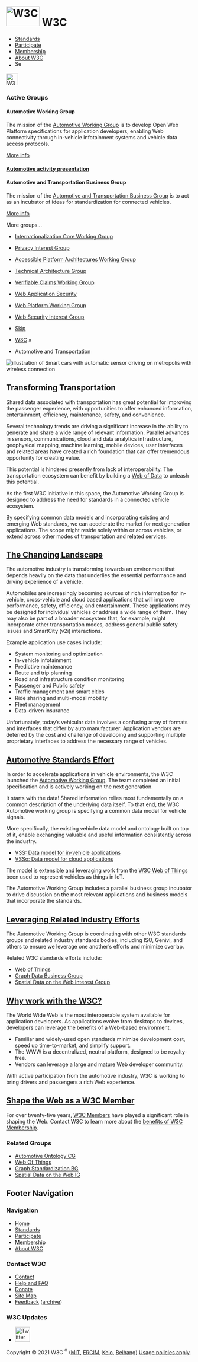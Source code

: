 # [<img src="//www.w3.org/2008/site/images/logo-w3c-mobile-lg" alt="W3C" width="90" height="53" />](//www.w3.org/) <span class="alt-logo">W3C</span>

- [Standards](https://www.w3.org/standards/)
- [Participate](https://www.w3.org/participate/)
- [Membership](https://www.w3.org/Consortium/membership)
- [About W3C](https://www.w3.org/Consortium/)
- <img src="//www.w3.org/2008/site/images/search-button" alt="Search" class="submit" width="21" height="17" />

<img src="//www.w3.org/2008/site/images/logo-shadow" alt="W3C" height="32" />

### <span class="ribbon">**Active Groups**</span>

#### Automotive Working Group

The mission of the [Automotive Working Group](/auto/wg/) is to develop Open Web Platform specifications for application developers, enabling Web connectivity through in-vehicle infotainment systems and vehicle data access protocols.

<a href="/auto/wg/" class="btn" title="more information about the Automotive Working Group">More info</a>

#### [Automotive activity presentation](/2020/Talks/tg-autoworld/)

#### Automotive and Transportation Business Group

The mission of the [Automotive and Transportation Business Group](/community/autowebplatform/) is to act as an incubator of ideas for standardization for connected vehicles.

<a href="https://www.w3.org/2020/auto-transportation-charter" class="btn" title="more information about the Automotive and Transportation Business Group">More info</a>

More groups…

- [Internationalization Core Working Group](https://www.w3.org/International/core/Overview)
- [Privacy Interest Group](https://www.w3.org/Privacy/)
- [Accessible Platform Architectures Working Group](https://www.w3.org/WAI/APA/)
- [Technical Architecture Group](https://tag.w3.org/)
- [Verifiable Claims Working Group](https://www.w3.org/2017/vc/WG/)
- [Web Application Security](https://www.w3.org/2011/webappsec/)
- [Web Platform Working Group](https://www.w3.org/WebPlatform/WG/)
- [Web Security Interest Group](https://www.w3.org/Security/wiki/IG)

- [Skip](#w3c_content_body "Skip to content (e.g., when browsing via audio)")
- [W3C](/) <span class="cr">»</span>
- Automotive and Transportation

![illustration of Smart cars with automatic sensor driving on metropolis with wireless connection](https://www.w3.org/auto/images/smart-cars-wireless-connections.jpg)

## Transforming Transportation

Shared data associated with transportation has great potential for improving the passenger experience, with opportunities to offer enhanced information, entertainment, efficiency, maintenance, safety, and convenience.

Several technology trends are driving a significant increase in the ability to generate and share a wide range of relevant information. Parallel advances in sensors, communications, cloud and data analytics infrastructure, geophysical mapping, machine learning, mobile devices, user interfaces and related areas have created a rich foundation that can offer tremendous opportunity for creating value.

This potential is hindered presently from lack of interoperability. The transportation ecosystem can benefit by building a [Web of Data](https://www.w3.org/2013/data/) to unleash this potential.

As the first W3C initiative in this space, the Automotive Working Group is designed to address the need for standards in a connected vehicle ecosystem.

By specifying common data models and incorporating existing and emerging Web standards, we can accelerate the market for next generation applications. The scope might reside solely within or across vehicles, or extend across other modes of transportation and related services.

## [The Changing Landscape](#landscape)

The automotive industry is transforming towards an environment that depends heavily on the data that underlies the essential performance and driving experience of a vehicle.

Automobiles are increasingly becoming sources of rich information for in-vehicle, cross-vehicle and cloud based applications that will improve performance, safety, efficiency, and entertainment. These applications may be designed for individual vehicles or address a wide range of them. They may also be part of a broader ecosystem that, for example, might incorporate other transportation modes, address general public safety issues and SmartCity (v2i) interactions.

Example application use cases include:

- System monitoring and optimization
- In-vehicle infotainment
- Predictive maintenance
- Route and trip planning
- Road and infrastructure condition monitoring
- Passenger and Public safety
- Traffic management and smart cities
- Ride sharing and multi-modal mobility
- Fleet management
- Data-driven insurance

Unfortunately, today’s vehicular data involves a confusing array of formats and interfaces that differ by auto manufacturer. Application vendors are deterred by the cost and challenge of developing and supporting multiple proprietary interfaces to address the necessary range of vehicles.

## [Automotive Standards Effort](#auto_w3c)

In order to accelerate applications in vehicle environments, the W3C launched the [Automotive Working Group](https://www.w3.org/auto/wg/). The team completed an initial specification and is actively working on the next generation.

It starts with the data! Shared information relies most fundamentally on a common description of the underlying data itself. To that end, the W3C Automotive working group is specifying a common data model for vehicle signals.

More specifically, the existing vehicle data model and ontology built on top of it, enable exchanging valuable and useful information consistently across the industry.

- [VSS: Data model for in-vehicle applications](https://github.com/GENIVI/vehicle_signal_specification/)
- [VSSo: Data model for cloud applications](http://automotive.eurecom.fr/vsso)

The model is extensible and leveraging work from the [W3C Web of Things](https://www.w3.org/WoT/) been used to represent vehicles as things in IoT.

The Automotive Working Group includes a parallel business group incubator to drive discussion on the most relevant applications and business models that incorporate the standards.

## [Leveraging Related Industry Efforts](#industry)

The Automotive Working Group is coordinating with other W3C standards groups and related industry standards bodies, including ISO, Genivi, and others to ensure we leverage one another’s efforts and minimize overlap.

Related W3C standards efforts include:

- [Web of Things](https://www.w3.org/WoT/)
- [Graph Data Business Group](https://www.w3.org/community/graph-standardization/)
- [Spatial Data on the Web Interest Group](https://www.w3.org/2017/sdwig/)

## [Why work with the W3C?](#work_w3c)

The World Wide Web is the most interoperable system available for application developers. As applications evolve from desktops to devices, developers can leverage the benefits of a Web-based environment.

- Familiar and widely-used open standards minimize development cost, speed up time-to-market, and simplify support.
- The WWW is a decentralized, neutral platform, designed to be royalty-free.
- Vendors can leverage a large and mature Web developer community.

With active participation from the automotive industry, W3C is working to bring drivers and passengers a rich Web experience.

## [Shape the Web as a W3C Member](#involved)

For over twenty-five years, [W3C Members](https://www.w3.org/Consortium/Member/List) have played a significant role in shaping the Web. Contact W3C to learn more about the [benefits of W3C Membership](https://www.w3.org/Consortium/membership-benefits).

### Related Groups

- [Automotive Ontology CG](https://www.w3.org/community/gao/)
- [Web Of Things](https://www.w3.org/WoT/)
- [Graph Standardization BG](https://www.w3.org/community/graph-standardization/)
- [Spatial Data on the Web IG](https://www.w3.org/2017/sdwig/)

## Footer Navigation

### Navigation

- [Home](https://www.w3.org/)
- [Standards](https://www.w3.org/standards/)
- [Participate](https://www.w3.org/participate/)
- [Membership](https://www.w3.org/Consortium/membership)
- [About W3C](https://www.w3.org/Consortium/)

### Contact W3C

- [Contact](https://www.w3.org/Consortium/contact)
- [Help and FAQ](//www.w3.org/Help/)
- [Donate](https://www.w3.org/Consortium/sponsor)
- [Site Map](https://www.w3.org/Consortium/siteindex)
- [Feedback](mailto:site-comments@w3.org) ([archive](https://lists.w3.org/Archives/Public/site-comments/))

### W3C Updates

- [<img src="//www.w3.org/2008/site/images/Twitter_bird_logo_2012.svg" alt="Twitter" class="social-icon" height="40" />](https://twitter.com/W3C "Follow W3C on Twitter")

Copyright © 2021 W3C <sup>®</sup> ([MIT](https://www.csail.mit.edu/), [ERCIM](https://www.ercim.eu/), [Keio](https://www.keio.ac.jp/), [Beihang](https://ev.buaa.edu.cn/)) [Usage policies apply](https://www.w3.org/Consortium/Legal/2002/ipr-notice-20021231).
